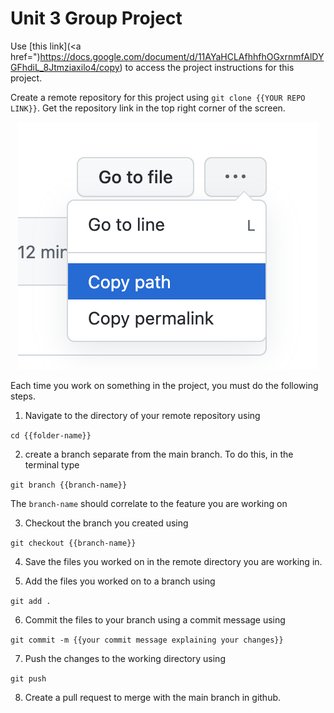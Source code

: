 # Unit 3 Group Project

Use [this link](<a href=")https://docs.google.com/document/d/11AYaHCLAfhhfhOGxrnmfAlDYGFhdiL_8Jtmziaxilo4/copy) to access the project instructions for this project.

Create a remote repository for this project using `git clone {{YOUR REPO LINK}}`. Get the repository link in the top right corner of the screen.

<p align="center">
<img src="/repolink.png" alt="repo link">
</p>

Each time you work on something in the project, you must do the following steps.

1. Navigate to the directory of your remote repository using

  `cd {{folder-name}}`

2. create a branch separate from the main branch. To do this, in the terminal type

  `git branch {{branch-name}}`

  The `branch-name` should correlate to the feature you are working on

3. Checkout the branch you created using

  `git checkout {{branch-name}}`

4. Save the files you worked on in the remote directory you are working in.

5. Add the files you worked on to a branch using

  `git add .`

6. Commit the files to your branch using a commit message using

  `git commit -m {{your commit message explaining your changes}}`

7. Push the changes to the working directory using

  `git push`

8. Create a pull request to merge with the main branch in github.
